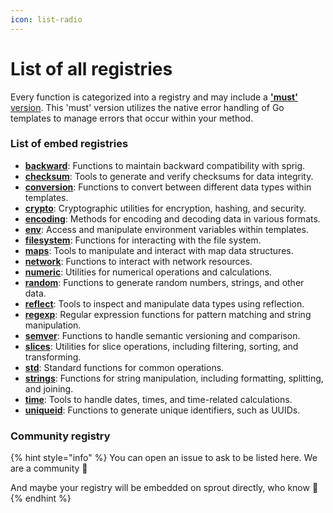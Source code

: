 ```yaml
---
icon: list-radio
---
```


# List of all registries

Every function is categorized into a registry and may include a [**'must'** version](list-of-all-registries.md#must-version). This 'must' version utilizes the native error handling of Go templates to manage errors that occur within your method.

### List of embed registries

* [**backward**](backward.md): Functions to maintain backward compatibility with sprig.
* [**checksum**](checksum.md): Tools to generate and verify checksums for data integrity.
* [**conversion**](conversion.md): Functions to convert between different data types within templates.
* [**crypto**](crypto.md): Cryptographic utilities for encryption, hashing, and security.
* [**encoding**](encoding.md): Methods for encoding and decoding data in various formats.
* [**env**](env.md): Access and manipulate environment variables within templates.
* [**filesystem**](filesystem.md): Functions for interacting with the file system.
* [**maps**](maps.md): Tools to manipulate and interact with map data structures.
* [**network**](network.md): Functions to interact with network resources.
* [**numeric**](numeric.md): Utilities for numerical operations and calculations.
* [**random**](random.md): Functions to generate random numbers, strings, and other data.
* [**reflect**](reflect.md): Tools to inspect and manipulate data types using reflection.
* [**regexp**](regexp.md): Regular expression functions for pattern matching and string manipulation.
* [**semver**](semver.md): Functions to handle semantic versioning and comparison.
* [**slices**](slices.md): Utilities for slice operations, including filtering, sorting, and transforming.
* [**std**](std.md): Standard functions for common operations.
* [**strings**](strings.md): Functions for string manipulation, including formatting, splitting, and joining.
* [**time**](time.md): Tools to handle dates, times, and time-related calculations.
* [**uniqueid**](uniqueid.md): Functions to generate unique identifiers, such as UUIDs.

### Community registry

{% hint style="info" %}
You can open an issue to ask to be listed here. We are a community :seedling:

And maybe your registry will be embedded on sprout directly, who know :eyes:
{% endhint %}
